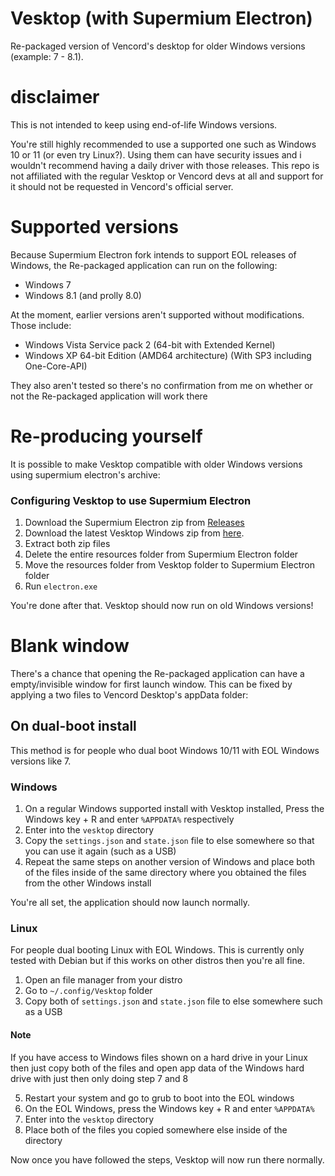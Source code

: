 # Vesktop (with Supermium Electron)
Re-packaged version of Vencord's desktop for older Windows versions (example: 7 - 8.1).

# disclaimer
This is not intended to keep using end-of-life Windows versions. 

You're still highly recommended to use a supported one such as Windows 10 or 11 (or even try Linux?). Using them can have security issues and i wouldn't recommend having a daily driver with those releases. This repo is not affiliated with the regular Vesktop or Vencord devs at all and support for it should not be requested in Vencord's official server.

# Supported versions
Because Supermium Electron fork intends to support EOL releases of Windows, the Re-packaged application can run on the following:
* Windows 7
* Windows 8.1 (and prolly 8.0)

At the moment, earlier versions aren't supported without modifications. Those include:
* Windows Vista Service pack 2 (64-bit with Extended Kernel)
* Windows XP 64-bit Edition (AMD64 architecture) (With SP3 including One-Core-API)

They also aren't tested so there's no confirmation from me on whether or not the Re-packaged application will work there

# Re-producing yourself
It is possible to make Vesktop compatible with older Windows versions using supermium electron's archive:

### Configuring Vesktop to use Supermium Electron
1. Download the Supermium Electron zip from [Releases](https://github.com/win32ss/supermium-electron/releases/download/v28-testing)
2. Download the latest Vesktop Windows zip from [here](https://github.com/Vencord/Vesktop/releases).
3. Extract both zip files
4. Delete the entire resources folder from Supermium Electron folder
5. Move the resources folder from Vesktop folder to Supermium Electron folder
6. Run `electron.exe`

 You're done after that. Vesktop should now run on old Windows versions!

# Blank window
There's a chance that opening the Re-packaged application can have a empty/invisible window for first launch window. This can be fixed by applying a two files to Vencord Desktop's appData folder:

## On dual-boot install
This method is for people who dual boot Windows 10/11 with EOL Windows versions like 7.

### Windows
1. On a regular Windows supported install with Vesktop installed, Press the Windows key + R and enter `%APPDATA%` respectively
2. Enter into the `vesktop` directory
3. Copy the `settings.json` and `state.json` file to else somewhere so that you can use it again (such as a USB)
4. Repeat the same steps on another version of Windows and place both of the files inside of the same directory where you obtained the files from the other Windows install

You're all set, the application should now launch normally.

### Linux
For people dual booting Linux with EOL Windows. This is currently only tested with Debian but if this works on other distros then you're all fine.

1. Open an file manager from your distro
2. Go to `~/.config/Vesktop` folder
3. Copy both of `settings.json` and `state.json` file to else somewhere such as a USB

#### Note
If you have access to Windows files shown on a hard drive in your Linux then just copy both of the files and open app data of the Windows hard drive with just then only doing step 7 and 8
   
5. Restart your system and go to grub to boot into the EOL windows
6. On the EOL Windows, press the Windows key + R and enter `%APPDATA%`
7. Enter into the `vesktop` directory
8. Place both of the files you copied somewhere else inside of the directory

Now once you have followed the steps, Vesktop will now run there normally.



